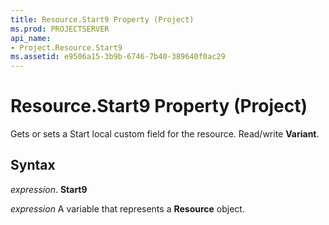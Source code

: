 ```yaml
---
title: Resource.Start9 Property (Project)
ms.prod: PROJECTSERVER
api_name:
- Project.Resource.Start9
ms.assetid: e9506a15-3b9b-6746-7b40-389640f0ac29
---
```



# Resource.Start9 Property (Project)

Gets or sets a Start local custom field for the resource. Read/write  **Variant**.


## Syntax

 _expression_. **Start9**

 _expression_ A variable that represents a **Resource** object.


